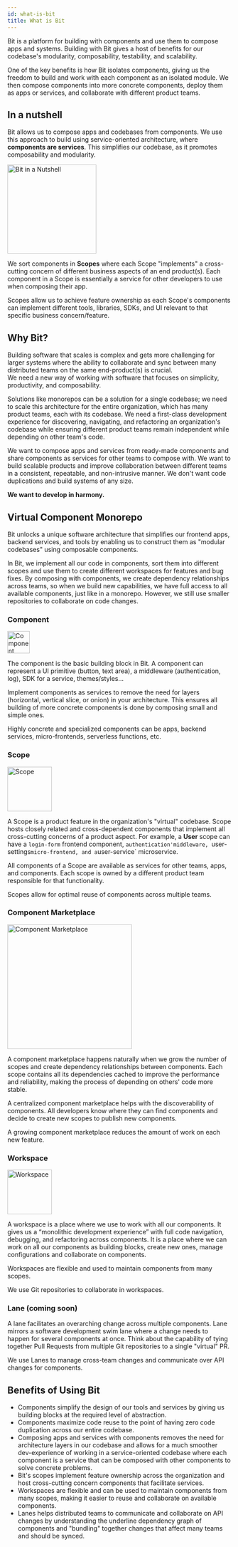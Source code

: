 ```yaml
---
id: what-is-bit
title: What is Bit
---
```


Bit is a platform for building with components and use them to compose apps and systems. Building with Bit gives a host of benefits for our codebase's modularity, composability, testability, and scalability.

One of the key benefits is how Bit isolates components, giving us the freedom to build and work with each component as an isolated module. We then compose components into more concrete components, deploy them as apps or services, and collaborate with different product teams.

## In a nutshell

Bit allows us to compose apps and codebases from components. We use this approach to build using service-oriented architecture, where **components are services**. This simplifies our codebase, as it promotes composability and modularity.

<div style={{textAlign: 'center'}}>
    <img src="/img/virtual-component-monorepo.png" width="200" alt="Bit in a Nutshell" />
</div>

We sort components in **Scopes** where each Scope "implements" a cross-cutting concern of different business aspects of an end product(s). Each component in a Scope is essentially a service for other developers to use when composing their app.

Scopes allow us to achieve feature ownership as each Scope's components can implement different tools, libraries, SDKs, and UI relevant to that specific business concern/feature.

## Why Bit?

Building software that scales is complex and gets more challenging for larger systems where the ability to collaborate and sync between many distributed teams on the same end-product(s) is crucial.  
We need a new way of working with software that focuses on simplicity, productivity, and composability.

Solutions like monorepos can be a solution for a single codebase; we need to scale this architecture for the entire organization, which has many product teams, each with its codebase. We need a first-class development experience for discovering, navigating, and refactoring an organization's codebase while ensuring different product teams remain independent while depending on other team's code.

We want to compose apps and services from ready-made components and share components as services for other teams to compose with. We want to build scalable products and improve collaboration between different teams in a consistent, repeatable, and non-intrusive manner.
We don't want code duplications and build systems of any size.

**We want to develop in harmony.**

## Virtual Component Monorepo

Bit unlocks a unique software architecture that simplifies our frontend apps, backend services, and tools by enabling us to construct them as "modular codebases" using composable components.

In Bit, we implement all our code in components, sort them into different scopes and use them to create different workspaces for features and bug fixes. By composing with components, we create dependency relationships across teams, so when we build new capabilities, we have full access to all available components, just like in a monorepo. However, we still use smaller repositories to collaborate on code changes.

### Component

<div style={{textAlign: 'center'}}>
    <img src="/img/component.png" width="50" alt="Component" />
</div>

The component is the basic building block in Bit. A component can represent a UI primitive (button, text area), a middleware (authentication, log), SDK for a service, themes/styles...

Implement components as services to remove the need for layers (horizontal, vertical slice, or onion) in your architecture. This ensures all building of more concrete components is done by composing small and simple ones.

Highly concrete and specialized components can be apps, backend services, micro-frontends, serverless functions, etc.

### Scope

<div style={{textAlign: 'center'}}>
    <img src="/img/single-scope.png" width="100" alt="Scope" />
</div>

A Scope is a product feature in the organization's "virtual" codebase. Scope hosts closely related and cross-dependent components that implement all cross-cutting concerns of a product aspect. For example, a **User** scope can have a `login-form` frontend component, `authentication'middleware, `user-settings` micro-frontend, and a `user-service` microservice.

All components of a Scope are available as services for other teams, apps, and components. Each scope is owned by a different product team responsible for that functionality.

Scopes allow for optimal reuse of components across multiple teams.

### Component Marketplace

<div style={{textAlign: 'center'}}>
    <img src="/img/connected-scopes.png" width="280" alt="Component Marketplace" />
</div>

A component marketplace happens naturally when we grow the number of scopes and create dependency relationships between components. Each scope contains all its dependencies cached to improve the performance and reliability, making the process of depending on others' code more stable.

A centralized component marketplace helps with the discoverability of components. All developers know where they can find components and decide to create new scopes to publish new components.

A growing component marketplace reduces the amount of work on each new feature.

### Workspace

<div style={{textAlign: 'center'}}>
    <img src="/img/workspace.png" width="100" alt="Workspace" />
</div>

A workspace is a place where we use to work with all our components. It gives us a “monolithic development experience” with full code navigation, debugging, and refactoring across components. It is a place where we can work on all our components as building blocks, create new ones, manage configurations and collaborate on components.

Workspaces are flexible and used to maintain components from many scopes.

We use Git repositories to collaborate in workspaces.

### Lane (coming soon)

A lane facilitates an overarching change across multiple components. Lane mirrors a software development swim lane where a change needs to happen for several components at once. Think about the capability of tying together Pull Requests from multiple Git repositories to a single "virtual" PR.

We use Lanes to manage cross-team changes and communicate over API changes for components.

## Benefits of Using Bit

- Components simplify the design of our tools and services by giving us building blocks at the required level of abstraction.
- Components maximize code reuse to the point of having zero code duplication across our entire codebase.
- Composing apps and services with components removes the need for architecture layers in our codebase and allows for a much smoother dev-experience of working in a service-oriented codebase where each component is a service that can be composed with other components to solve concrete problems.
- Bit's scopes implement feature ownership across the organization and host cross-cutting concern components that facilitate services.
- Workspaces are flexible and can be used to maintain components from many scopes, making it easier to reuse and collaborate on available components.
- Lanes helps distributed teams to communicate and collaborate on API changes by understanding the underline dependency graph of components and "bundling" together changes that affect many teams and should be synced.
